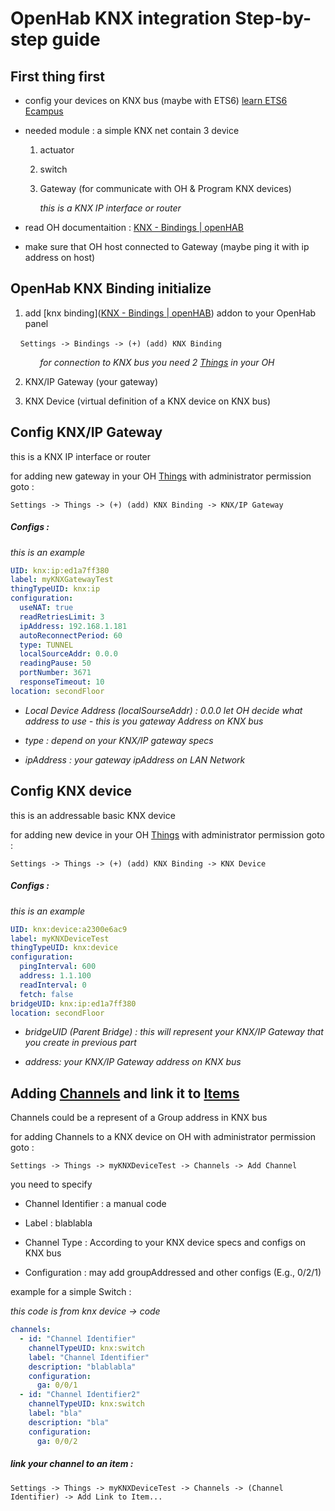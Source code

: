 # OpenHab KNX integration Step-by-step guide



## First thing first

- config your devices on KNX bus (maybe with ETS6) [learn ETS6 Ecampus](https://my.knx.org/)

- needed module : a simple KNX net contain 3 device 
  
  1. actuator
  
  2. switch
  
  3. Gateway (for communicate with OH & Program KNX devices)
     
        *this is a KNX IP interface or router*

- read OH documentaition : [KNX - Bindings | openHAB](https://www.openhab.org/addons/bindings/knx/)

- make sure that OH host connected to Gateway (maybe ping it with ip address on host)



## OpenHab KNX Binding initialize

1. add [knx binding]([KNX - Bindings | openHAB](https://www.openhab.org/addons/bindings/knx/)) addon to your OpenHab panel 

    `Settings -> Bindings -> (+) (add) KNX Binding`

            *for connection to KNX bus you need 2 [Things](https://www.openhab.org/docs/concepts/things.html) in your OH*

2. KNX/IP Gateway (your gateway)

3. KNX Device (virtual definition of a KNX device on KNX bus)




## Config KNX/IP Gateway

this is a KNX IP interface or router

for adding new gateway in your OH [Things](https://www.openhab.org/docs/concepts/things.html) with administrator permission goto :

`Settings -> Things -> (+) (add) KNX Binding -> KNX/IP Gateway`

##### Configs :

*this is an example*

```yaml
UID: knx:ip:ed1a7ff380
label: myKNXGatewayTest
thingTypeUID: knx:ip
configuration:
  useNAT: true
  readRetriesLimit: 3
  ipAddress: 192.168.1.181
  autoReconnectPeriod: 60
  type: TUNNEL
  localSourceAddr: 0.0.0
  readingPause: 50
  portNumber: 3671
  responseTimeout: 10
location: secondFloor
```

- *Local Device Address (localSourseAddr) : 0.0.0 let OH decide what address to use - this is you gateway Address on KNX bus*

- *type : depend on your KNX/IP gateway specs*

- *ipAddress : your gateway ipAddress on LAN Network*



## Config KNX device

this is an addressable basic KNX device

for adding new device in your OH [Things](https://www.openhab.org/docs/concepts/things.html) with administrator permission goto :

`Settings -> Things -> (+) (add) KNX Binding -> KNX Device`

##### Configs :

*this is an example*

```yaml
UID: knx:device:a2300e6ac9
label: myKNXDeviceTest
thingTypeUID: knx:device
configuration:
  pingInterval: 600
  address: 1.1.100
  readInterval: 0
  fetch: false
bridgeUID: knx:ip:ed1a7ff380
location: secondFloor
```

- *bridgeUID (Parent Bridge) : this will represent your KNX/IP Gateway that you create in previous part*

- *address: your KNX/IP Gateway address on KNX bus*



## Adding [Channels](https://www.openhab.org/docs/configuration/things.html) and link it to [Items](https://www.openhab.org/docs/concepts/items.html)

Channels could be a represent of a Group address in KNX bus

for adding Channels to a KNX device on OH with administrator permission goto :

`Settings -> Things -> myKNXDeviceTest -> Channels -> Add Channel`

you need to specify

- Channel Identifier : a manual code

- Label : blablabla

- Channel Type : According to your KNX device specs and configs on KNX bus

- Configuration : may add groupAddressed and other configs (E.g., 0/2/1)

example for a simple Switch :

*this code is from knx device -> code*

```yaml
channels:
  - id: "Channel Identifier"
    channelTypeUID: knx:switch
    label: "Channel Identifier"
    description: "blablabla"
    configuration:
      ga: 0/0/1
  - id: "Channel Identifier2"
    channelTypeUID: knx:switch
    label: "bla"
    description: "bla"
    configuration:
      ga: 0/0/2
```

##### link your channel to an item :

`Settings -> Things -> myKNXDeviceTest -> Channels -> (Channel Identifier) -> Add Link to Item...`



